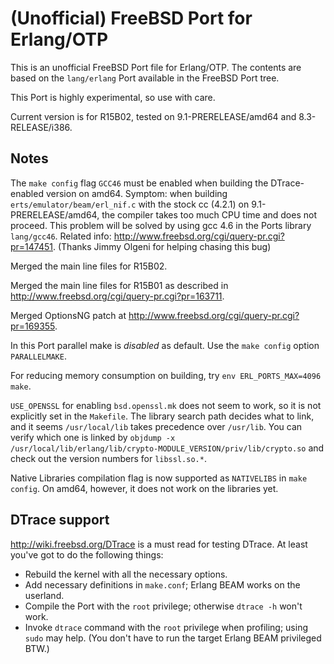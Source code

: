 # (Unofficial) FreeBSD Port for Erlang/OTP

This is an unofficial FreeBSD Port file for Erlang/OTP.
The contents are based on the `lang/erlang` Port
available in the FreeBSD Port tree.

This Port is highly experimental, so use with care.

Current version is for R15B02, tested on 9.1-PRERELEASE/amd64 and 8.3-RELEASE/i386.

## Notes

The `make config` flag `GCC46` must be enabled when building the DTrace-enabled version on amd64. Symptom: when building `erts/emulator/beam/erl_nif.c` with the stock cc (4.2.1) on 9.1-PRERELEASE/amd64, the compiler takes too much CPU time and does not proceed. This problem will be solved by using gcc 4.6 in the Ports library `lang/gcc46`. Related info: <http://www.freebsd.org/cgi/query-pr.cgi?pr=147451>. (Thanks Jimmy Olgeni for helping chasing this bug)

Merged the main line files for R15B02.

Merged the main line files for R15B01 as described in <http://www.freebsd.org/cgi/query-pr.cgi?pr=163711>.

Merged OptionsNG patch at <http://www.freebsd.org/cgi/query-pr.cgi?pr=169355>.

In this Port parallel make is *disabled* as default. Use the `make config` option `PARALLELMAKE`.

For reducing memory consumption on building, try `env ERL_PORTS_MAX=4096 make`.

`USE_OPENSSL` for enabling `bsd.openssl.mk` does not seem to work, 
so it is not explicitly set in the `Makefile`. 
The library search path decides what to link,
and it seems `/usr/local/lib` takes precedence over `/usr/lib`.
You can verify which one is linked by
`objdump -x /usr/local/lib/erlang/lib/crypto-MODULE_VERSION/priv/lib/crypto.so`
and check out the version numbers for `libssl.so.*`.

Native Libraries compilation flag is now supported as `NATIVELIBS` in `make config`.
On amd64, however, it does not work on the libraries yet.

## DTrace support

<http://wiki.freebsd.org/DTrace> is a must read for testing DTrace.
At least you've got to do the following things:

* Rebuild the kernel with all the necessary options.
* Add necessary definitions in `make.conf`; Erlang BEAM works on the userland.
* Compile the Port with the `root` privilege; otherwise `dtrace -h` won't work.
* Invoke `dtrace` command with the `root` privilege when profiling; using `sudo` may help. (You don't have to run the target Erlang BEAM privileged BTW.)
